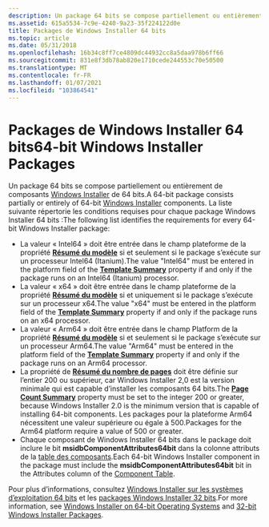 ```yaml
---
description: Un package 64 bits se compose partiellement ou entièrement de composants Windows Installer de 64 bits.
ms.assetid: 615a5534-7c9e-4240-9a23-35f224122d0e
title: Packages de Windows Installer 64 bits
ms.topic: article
ms.date: 05/31/2018
ms.openlocfilehash: 16b34c8ff7ce4809dc44932cc8a5daa978b6ff66
ms.sourcegitcommit: 831e8f3db78ab820e1710cede244553c70e50500
ms.translationtype: MT
ms.contentlocale: fr-FR
ms.lasthandoff: 01/07/2021
ms.locfileid: "103864541"
---
```

# <a name="64-bit-windows-installer-packages"></a><span data-ttu-id="14df1-103">Packages de Windows Installer 64 bits</span><span class="sxs-lookup"><span data-stu-id="14df1-103">64-bit Windows Installer Packages</span></span>

<span data-ttu-id="14df1-104">Un package 64 bits se compose partiellement ou entièrement de composants [Windows Installer](windows-installer-components.md) de 64 bits.</span><span class="sxs-lookup"><span data-stu-id="14df1-104">A 64-bit package consists partially or entirely of 64-bit [Windows Installer](windows-installer-components.md) components.</span></span> <span data-ttu-id="14df1-105">La liste suivante répertorie les conditions requises pour chaque package Windows Installer 64 bits :</span><span class="sxs-lookup"><span data-stu-id="14df1-105">The following list identifies the requirements for every 64-bit Windows Installer package:</span></span>

-   <span data-ttu-id="14df1-106">La valeur « Intel64 » doit être entrée dans le champ plateforme de la propriété [**Résumé du modèle**](template-summary.md) si et seulement si le package s’exécute sur un processeur Intel64 (Itanium).</span><span class="sxs-lookup"><span data-stu-id="14df1-106">The value "Intel64" must be entered in the platform field of the [**Template Summary**](template-summary.md) property if and only if the package runs on an Intel64 (Itanium) processor.</span></span>
-   <span data-ttu-id="14df1-107">La valeur « x64 » doit être entrée dans le champ plateforme de la propriété [**Résumé du modèle**](template-summary.md) si et uniquement si le package s’exécute sur un processeur x64.</span><span class="sxs-lookup"><span data-stu-id="14df1-107">The value "x64" must be entered in the platform field of the [**Template Summary**](template-summary.md) property if and only if the package runs on an x64 processor.</span></span>
-   <span data-ttu-id="14df1-108">La valeur « Arm64 » doit être entrée dans le champ Platform de la propriété [**Résumé du modèle**](template-summary.md) si et seulement si le package s’exécute sur un processeur Arm64.</span><span class="sxs-lookup"><span data-stu-id="14df1-108">The value "Arm64" must be entered in the platform field of the [**Template Summary**](template-summary.md) property if and only if the package runs on an Arm64 processor.</span></span>
-   <span data-ttu-id="14df1-109">La propriété de [**Résumé du nombre de pages**](page-count-summary.md) doit être définie sur l’entier 200 ou supérieur, car Windows Installer 2,0 est la version minimale qui est capable d’installer les composants 64 bits.</span><span class="sxs-lookup"><span data-stu-id="14df1-109">The [**Page Count Summary**](page-count-summary.md) property must be set to the integer 200 or greater, because Windows Installer 2.0 is the minimum version that is capable of installing 64-bit components.</span></span> <span data-ttu-id="14df1-110">Les packages pour la plateforme Arm64 nécessitent une valeur supérieure ou égale à 500.</span><span class="sxs-lookup"><span data-stu-id="14df1-110">Packages for the Arm64 platform require a value of 500 or greater.</span></span>
-   <span data-ttu-id="14df1-111">Chaque composant de Windows Installer 64 bits dans le package doit inclure le bit **msidbComponentAttributes64bit** dans la colonne attributs de la [table des composants](component-table.md).</span><span class="sxs-lookup"><span data-stu-id="14df1-111">Each 64-bit Windows Installer component in the package must include the **msidbComponentAttributes64bit** bit in the Attributes column of the [Component Table](component-table.md).</span></span>

<span data-ttu-id="14df1-112">Pour plus d’informations, consultez [Windows Installer sur les systèmes d’exploitation 64 bits](windows-installer-on-64-bit-operating-systems.md) et les [packages Windows Installer 32 bits](32-bit-windows-installer-packages.md).</span><span class="sxs-lookup"><span data-stu-id="14df1-112">For more information, see [Windows Installer on 64-bit Operating Systems](windows-installer-on-64-bit-operating-systems.md) and [32-bit Windows Installer Packages](32-bit-windows-installer-packages.md).</span></span>

 

 



